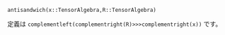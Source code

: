 ```
antisandwich(x::TensorAlgebra,R::TensorAlgebra)
```

定義は `complementleft(complementright(R)>>>complementright(x))` です。
